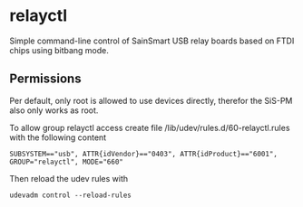 # relayctl
Simple command-line control of SainSmart USB relay boards based on FTDI
chips using bitbang mode.

## Permissions

Per default, only root is allowed to use devices directly, therefor the SiS-PM
also only works as root.

To allow group relayctl access create file /lib/udev/rules.d/60-relayctl.rules
with the following content

    SUBSYSTEM=="usb", ATTR{idVendor}=="0403", ATTR{idProduct}=="6001", GROUP="relayctl", MODE="660"

Then reload the udev rules with

    udevadm control --reload-rules
